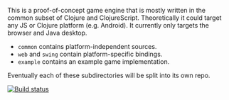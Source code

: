 This is a proof-of-concept game engine that is mostly written in the common
subset of Clojure and ClojureScript. Theoretically it could target any JS or
Clojure platform (e.g. Android). It currently only targets the browser and Java
desktop.

 * `common` contains platform-independent sources.
 * `web` and `swing` contain platform-specific bindings.
 * `example` contains an example game implementation.

Eventually each of these subdirectories will be split into its own repo.

[![Build status](https://travis-ci.org/harto/enoki.png)](https://travis-ci.org/harto/enoki)
